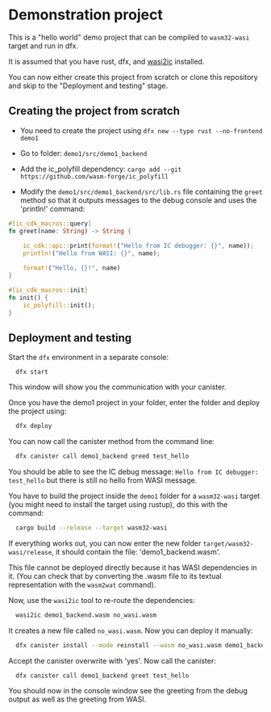# Demonstration project

This is a "hello world" demo project that can be compiled to `wasm32-wasi` target and run in dfx.

It is assumed that you have rust, dfx, and [wasi2ic](https://github.com/wasm-forge/wasi2ic) installed.


You can now either create this project from scratch or clone this repository and skip to the "Deployment and testing" stage.


## Creating the project from scratch

* You need to create the project using `dfx new --type rust --no-frontend demo1`
* Go to folder: `demo1/src/demo1_backend`
* Add the ic_polyfill dependency: `cargo add --git https://github.com/wasm-forge/ic_polyfill`

* Modify the `demo1/src/demo1_backend/src/lib.rs` file containing the `greet` method so that it outputs messages to the debug console and uses the 'println!' command:

```rust
#[ic_cdk_macros::query]
fn greet(name: String) -> String {
    
    ic_cdk::api::print(format!("Hello from IC debugger: {}", name));
    println!("Hello from WASI: {}", name);

    format!("Hello, {}!", name)
}

#[ic_cdk_macros::init]
fn init() {
    ic_polyfill::init();
}

```


## Deployment and testing

Start the `dfx` environment in a separate console:
```
  dfx start
```
This window will show you the communication with your canister.


Once you have the demo1 project in your folder, enter the folder and deploy the project using:

```bash
  dfx deploy
```

You can now call the canister method from the command line:

```bash
  dfx canister call demo1_backend greed test_hello
```

You should be able to see the IC debug message: `Hello from IC debugger: test_hello` but there is still no hello from WASI message.

You have to build the project inside the `demo1` folder for a `wasm32-wasi` target (you might need to install the target using rustup), do this with the command:
```bash
  cargo build --release --target wasm32-wasi
```

If everything works out, you can now enter the new folder `target/wasm32-wasi/release`, it should contain the file: 'demo1_backend.wasm'.

This file cannot be deployed directly because it has WASI dependencies in it. 
(You can check that by converting the .wasm file to its textual representation with the `wasm2wat` command).

Now, use the `wasi2ic` tool to re-route the dependencies:
```bash
  wasi2ic demo1_backend.wasm no_wasi.wasm
```
It creates a new file called `no_wasi.wasm`. Now you can deploy it manually:

```bash
  dfx canister install --mode reinstall --wasm no_wasi.wasm demo1_backend
```

Accept the canister overwrite with 'yes'. Now call the canister:

```bash
  dfx canister call demo1_backend greet test_hello
```

You should now in the console window see the greeting from the debug output as well as the greeting from WASI.

